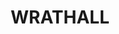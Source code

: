 ---
lastmod: '2025-04-06T06:05:20+00:00'
latitude: -35.36399542
layout: suburb
longitude: 146.8907143
postcode: '2642'
state: NSW
title: WRATHALL
url: /nsw/wrathall/
---